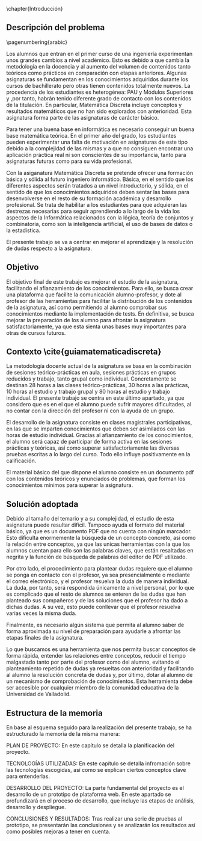 \chapter{Introducción}

## Descripción del problema
\pagenumbering{arabic}

Los alumnos que entran en el primer curso de una ingeniería experimentan unos
grandes cambios  a nivel académico. Esto es debido a que cambia la
metodología en la docencia y al aumento del volumen de contenidos tanto
teóricos como prácticos en comparación con etapas anteriores. Algunas asignaturas
se fundamentan en los conocimientos adquiridos durante los cursos de bachillerato
pero otras tienen contenidos totalmente nuevos. La procedencia de los estudiantes
es heterogénea: PAU y Módulos Superiores y ,por tanto, habrán
tenido diferente grado de contacto con los contenidos de la titulación.
En particular, Matemática Discreta incluye conceptos y resultados matemáticos
que no han sido explorados con anterioridad. Esta asignatura forma parte de las
asignaturas de carácter básico.

Para tener una buena base en informática es necesario conseguir un buena base
matemática teórica. En el primer año del grado, los estudiantes pueden experimentar
una falta de motivación en asignaturas de este tipo debido a la complejidad de las
mismas y a que no consiguen encontrar una aplicación práctica real ni son conscientes
de su importancia, tanto para asignaturas futuras como para su vida profesional. 
 
Con la asiganatura Matemática Discreta se pretende ofrecer una formación básica y sólida al futuro ingeniero informático. Básica, en el sentido que los diferentes aspectos serán tratados a un nivel
introductorio, y sólida, en el sentido de que los conocimientos adquiridos deben
sentar las bases para desenvolverse en el resto de su formación académica y
desarrollo profesional. Se trata de habilitar a los estudiantes para que adquieran
las destrezas necesarias para seguir aprendiendo a lo largo de la vida los aspectos
de la Informática relacionados con la lógica, teoría de conjuntos y combinatoria,
como son la inteligencia artificial, el uso de bases de datos o la estadística.
 
El presente trabajo se va a centrar en mejorar el aprendizaje y la resolución de
dudas respecto a la asignatura.

## Objetivo
El objetivo final de este trabajo es mejorar el estudio de la asignatura, facilitando
el afianzamiento de los conocimientos. Para ello, se busca crear una plataforma que
facilite la comunicación alumno-profesor, y dote al profesor de las herramientas para
facilitar la distribución de los contenidos de la asignatura, así como permitiendo al
alumno comprobar sus conocimientos mediante la implementación de tests.
En definitiva, se busca mejorar la preparación de los alumno para afrontar la asignatura satisfactoriamente, ya que esta sienta unas bases muy importantes para otras de cursos futuros.

## Contexto \cite{guiamatematicadiscreta}

La metodología docente actual de la asignatura se basa en la combinación de sesiones teórico-prácticas en aula, sesiones prácticas en grupos reducidos y trabajo, tanto grupal como individual. Concretamente se destinan 28 horas a las clases teórico-prácticas, 30 horas a las prácticas, 10 horas al estudio y trabajo grupal y 80 horas al estudio y trabajo individual.
El presente trabajo se centra en este último apartado, ya que considero que es en el que el alumno puede sufrir mayores dificultades, al no contar con la dirección del profesor ni con la ayuda de un grupo.

El desarrollo de la asignatura consiste en clases magistrales participativas, en las que se imparten conocimientos que deben ser asimilados con las horas de estudio individual. Gracias al afianzamiento de los conocimientos, el alumno será capaz de participar de forma activa en las sesiones prácticas y teóricas, así como superar satisfactoriamente las diversas pruebas escritas a lo largo del curso. Todo ello influye positivamente en la calificación.

El material básico del que dispone el alumno consiste en un documento pdf con los contenidos teóricos y enunciados de problemas, que forman los conocimientos mínimos para superar la asignatura.

## Solución adoptada

Debido al tamaño del temario y a su complejidad, el estudio de esta asignatura puede resultar difícil. Tampoco ayuda el formato del material básico, ya que es un documento PDF que no cuenta con ningún marcador. Esto dificulta enormemente la búsqueda de un concepto concreto, así como la relación entre conceptos, ya que las unicas herramientas con la que los alumnos cuentan para ello son las palabras claves, que están resaltadas en negrita y la función de búsqueda de palabras del editor de PDF utilizado.

Por otro lado, el procedimiento para plantear dudas requiere que el alumno se ponga en contacto con el profesor, ya sea presencialmente o mediante el correo electrónico, y el profesor resuelva la duda de manera individual. La duda, por tanto, será respondida únicamente a nivel personal, por lo que es complicado que el resto de alumnos se enteren de las dudas que han planteado sus compañeros y de las soluciones que el profesor ha dado a dichas dudas. A su vez, esto puede conllevar que el profesor resuelva varias veces la misma duda.

Finalmente, es necesario algún sistema que permita al alumno saber de forma aproximada su nivel de preparación para ayudarle a afrontar las etapas finales de la asignatura.

Lo que buscamos es una herramienta que nos permita buscar conceptos de forma rápida, entender las relaciones entre conceptos, reducir el tiempo malgastado tanto por parte del profesor como del alumno, evitando el planteamiento repetido de dudas ya resueltas con anterioridad y facilitando al alumno la resolución concreta de dudas y, por último, dotar al alumno de un mecanismo de comprobación de conocimientos. Esta herramienta debe ser accesible por cualquier miembro de la comunidad educativa de la Universidad de Valladolid.

## Estructura de la memoria
En base al esquema seguido para la realización del presente trabajo, se ha estructurado
la memoria de la misma manera:

  PLAN DE PROYECTO: En este capítulo se detalla la planificación del proyecto.

  TECNOLOGÍAS UTILIZADAS: En este capítulo se detalla infromación sobre las tecnologías escogidas, así como se explican ciertos conceptos clave para entenderlas.
 
  DESARROLLO DEL PROYECTO: La parte fundamental del proyecto es el desarrollo de un
  prototipo de plataforma web. En este apartado se profundizará en el proceso de
  desarrollo, que incluye las etapas de análisis, desarrollo y despliegue. 
 
  CONCLUSIONES Y RESULTADOS: Tras realizar una serie de pruebas al prototipo, se
  presentarán las conclusiones y se analizarán los resultados así como posibles mejoras
  a tener en cuenta.
  